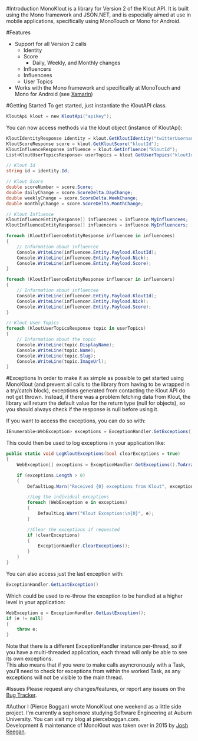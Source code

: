 #Introduction
MonoKlout is a library for Version 2 of the Klout API. It is built using the Mono framework and JSON.NET, and is especially aimed at use in mobile applications, specifically using MonoTouch or Mono for Android. 

#Features
* Support for all Version 2 calls
	* Identity
	* Score
		* Daily, Weekly, and Monthly changes
	* Influencers
	* Influencees
	* User Topics
* Works with the Mono framework and specifically at MonoTouch and Mono for Android (see [Xamarin](http://xamarin.com/))

#Getting Started
To get started, just instantiate the KloutAPI class.
```csharp
KloutApi klout = new KloutApi("apikey");
```
You can now access methods via the klout object (instance of KloutApi):
```csharp
KloutIdentityResponse identity = klout.GetKloutIdentity("twitterUsername");
KloutScoreResponse score = klout.GetKloutScore("kloutId");
KloutInfluenceResponse influence = klout.GetInfluence("kloutId");
List<KloutUserTopicsResponse> userTopics = klout.GetUserTopics("kloutId");

// Klout Id
string id = identity.Id;

// Klout Score
double scoreNumber = score.Score;
double dailyChange = score.ScoreDelta.DayChange;
double weeklyChange = score.ScoreDelta.WeekChange;
double monthlyChange = score.ScoreDelta.MonthChange;

// Klout Influence
KloutInfluenceEntityResponse[] influencees = influence.MyInfluencees;
KloutInfluenceEntityResponse[] influencers = influence.MyInfluencers;

foreach (KloutInfluenceEntityResponse influencee in influencees)
{
	// Information about influencee
	Console.WriteLine(influencee.Entity.Payload.KloutId);
	Console.WriteLine(influencee.Entity.Payload.Nick);
	Console.WriteLine(influencee.Entity.Payload.Score);
}

foreach (KloutInfluenceEntityResponse influencer in influencers)
{
	// Information about influencee
	Console.WriteLine(influencer.Entity.Payload.KloutId);
	Console.WriteLine(influencer.Entity.Payload.Nick);
	Console.WriteLine(influencer.Entity.Payload.Score);
}

// Klout User Topics
foreach (KloutUserTopicsResponse topic in userTopics)
{   
	// Information about the topic
	Console.WriteLine(topic.DisplayName);
	Console.WriteLine(topic.Name);
	Console.WriteLine(topic.Slug);
	Console.WriteLine(topic.ImageUrl);
}
```

#Exceptions
In order to make it as simple as possible to get started using MonoKlout (and prevent all calls to the library from having to be wrapped in a try/catch block), exceptions generated from contacting the Klout API do not get thrown.
Instead, if there was a problem fetching data from Klout, the library will return the default value for the return type (null for objects), so you should always check if the response is null before using it.  
  
If you want to access the exceptions, you can do so with:
```csharp
IEnumerable<WebException> exceptions = ExceptionHandler.GetExceptions()
```

This could then be used to log exceptions in your application like:
```csharp
public static void LogKloutExceptions(bool clearExceptions = true)
{
    WebException[] exceptions = ExceptionHandler.GetExceptions().ToArray();

    if (exceptions.Length > 0)
    {
        DefaultLog.Warn("Received {0} exceptions from Klout", exceptions.Length);

        //Log the individual exceptions
        foreach (WebException e in exceptions)
        {
            DefaultLog.Warn("Klout Exception:\n{0}", e);
        }

        //Clear the exceptions if requested
        if (clearExceptions)
        {
            ExceptionHandler.ClearExceptions();
        }
    }
}
```

You can also access just the last exception with:
```csharp
ExceptionHandler.GetLastException()
```

Which could be used to re-throw the exception to be handled at a higher level in your application:
```csharp
WebException e = ExceptionHandler.GetLastException();
if (e != null)
{
    throw e;
}
```

Note that there is a different ExceptionHandler instance per-thread, so if you have a multi-threaded application, each thread will only be able to see its own exceptions.  
This also means that if you were to make calls asyncronously with a Task, you'll need to check for exceptions from within the worked Task, as any exceptions will not be visible to the main thread.

#Issues
Please request any changes/features, or report any issues on the [Bug Tracker](https://github.com/JoshKeegan/MonoKlout/issues).

#Author
I (Pierce Boggan) wrote MonoKlout one weekend as a little side project. I'm currently a sophomore studying Software Engineering at Auburn University. You can visit my blog at pierceboggan.com.  
Development & maintenance of MonoKlout was taken over in 2015 by [Josh Keegan](https://github.com/JoshKeegan).